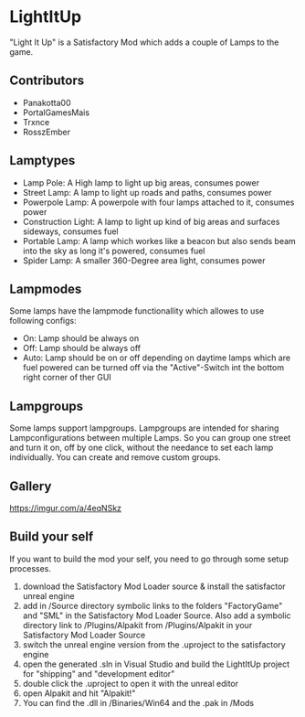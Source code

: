# LightItUp
"Light It Up" is a Satisfactory Mod which adds a couple of Lamps to the game.

## Contributors
- Panakotta00
- PortalGamesMais
- Trxnce
- RosszEmber

## Lamptypes
- Lamp Pole: A High lamp to light up big areas, consumes power
- Street Lamp: A lamp to light up roads and paths, consumes power
- Powerpole Lamp: A powerpole with four lamps attached to it, consumes power
- Construction Light: A lamp to light up kind of big areas and surfaces sideways, consumes fuel
- Portable Lamp: A lamp which workes like a beacon but also sends beam into the sky as long it's powered, consumes fuel
- Spider Lamp: A smaller 360-Degree area light, consumes power

## Lampmodes
Some lamps have the lampmode functionallity which allowes to use following configs:
- On: Lamp should be always on
- Off: Lamp should be always off
- Auto: Lamp should be on or off depending on daytime
lamps which are fuel powered can be turned off via the "Active"-Switch int the bottom right corner of ther GUI

## Lampgroups
Some lamps support lampgroups. Lampgroups are intended for sharing Lampconfigurations between multiple Lamps. So you can group one street and turn it on, off by one click, without the needance to set each lamp individually. You can create and remove custom groups.

## Gallery
https://imgur.com/a/4eqNSkz

## Build your self

If you want to build the mod your self, you need to go through some setup processes.
1. download the Satisfactory Mod Loader source & install the satisfactor unreal engine
2. add in /Source directory symbolic links to the folders "FactoryGame" and "SML" in the Satisfactory Mod Loader Source. Also add a symbolic directory link to /Plugins/Alpakit from /Plugins/Alpakit in your Satisfactory Mod Loader Source
3. switch the unreal engine version from the .uproject to the satisfactory engine
4. open the generated .sln in Visual Studio and build the LightItUp project for "shipping" and "development editor"
5. double click the .uproject to open it with the unreal editor
6. open Alpakit and hit "Alpakit!"
7. You can find the .dll in /Binaries/Win64 and the .pak in /Mods
